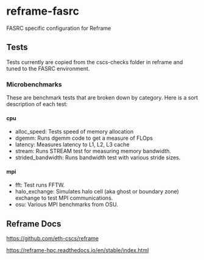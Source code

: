 # reframe-fasrc
FASRC specific configuration for Reframe

## Tests
Tests currently are copied from the cscs-checks folder in reframe and tuned to the FASRC environment.

### Microbenchmarks
These are benchmark tests that are broken down by category.  Here is a sort description of each test:

#### cpu
* alloc_speed: Tests speed of memory allocation
* dgemm: Runs dgemm code to get a measure of FLOps
* latency: Measures latency to L1, L2, L3 cache
* stream: Runs STREAM test for measuring memory bandwidth.
* strided_bandwidth: Runs bandwidth test with various stride sizes.

#### mpi
* fft: Test runs FFTW.
* halo_exchange: Simulates halo cell (aka ghost or boundary zone) exchange to test MPI communications.
* osu: Various MPI benchmarks from OSU.

## Reframe Docs
https://github.com/eth-cscs/reframe

https://reframe-hpc.readthedocs.io/en/stable/index.html
